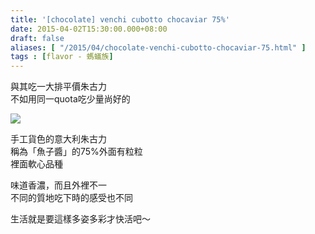 ```yaml
---
title: '[chocolate] venchi cubotto chocaviar 75%'
date: 2015-04-02T15:30:00.000+08:00
draft: false
aliases: [ "/2015/04/chocolate-venchi-cubotto-chocaviar-75.html" ]
tags : [flavor - 螞蟻族]
---
```


與其吃一大排平價朱古力  
不如用同一quota吃少量尚好的  

![](/images/venchichocaviar.jpg)

手工貨色的意大利朱古力  
稱為「魚子醬」的75%外面有粒粒  
裡面軟心品種  
  
味道香濃，而且外裡不一  
不同的質地吃下時的感受也不同  
  
生活就是要這樣多姿多彩才快活吧～
